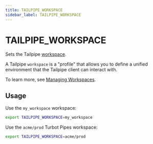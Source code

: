 ```yaml
---
title: TAILPIPE_WORKSPACE
sidebar_label: TAILPIPE_WORKSPACE
---
```



# TAILPIPE_WORKSPACE

Sets the Tailpipe [workspace](/docs/reference/config-files/workspace). 

A Tailpipe `workspace` is a "profile" that allows you to define a unified environment that the Tailpipe client can interact with. 

To learn more, see [Managing Workspaces](/docs/manage/workspace).



## Usage 
Use the `my_workspace` workspace:
```bash
export TAILPIPE_WORKSPACE=my_workspace
```

Use the `acme/prod` Turbot Pipes workspace:
```bash
export TAILPIPE_WORKSPACE=acme/prod
```